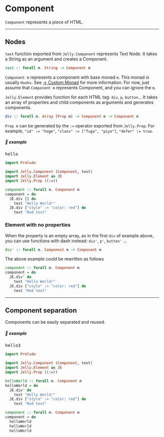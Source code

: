 # Component

`Component` represents a piece of HTML.

---

## Nodes

`text` function exported from `Jelly.Component` represents Text Node. It takes a String as an argument and creates a Component.

```purescript
text :: forall m. String -> Component m
```

`Component m` represents a component with base monad `m`. This monad is usually `Hooks`. See [→ Custom Monad](./custom-monad) for more information. For now, just assume that `Component m` represents Component, and you can ignore the `m`.

`Jelly.Element` provides function for each HTML tag: `div`, `p`, `button`...
It takes an array of properties and child components as arguments and generates components.

```purescript
div :: forall m. Array (Prop m) -> Component m -> Component m
```

`Prop m` can be generated by the `:=` operator exported from `Jelly.Prop`.
For example, `"id" := "hoge"`, `"class" := ["fuga", "piyo"]`, `"defer" := true`.

##### 🚩 example

<pre class="preview">hello</pre>

```purescript
import Prelude

import Jelly.Component (Component, text)
import Jelly.Element as JE
import Jelly.Prop ((:=))

component :: forall m. Component m
component = do
  JE.div [] do
    text "Hello World!"
  JE.div ["style" := "color: red"] do
    text "Red text"
```

### Element with no properties

When the property is an empty array, as in the first `div` of example above, you can use functions with dash instead: `div'`, `p'`, `button'` ...

```purescript
div' :: forall m. Component m -> Component m
```

The above example could be rewritten as follows

```purescript
component :: forall m. Component m
component = do
  JE.div' do
    text "Hello World!"
  JE.div ["style" := "color: red"] do
    text "Red text"
```

---

## Component separation

Components can be easily separated and reused.

##### 🚩 example

<pre class="preview">hello3</pre>

```purescript
import Prelude

import Jelly.Component (Component, text)
import Jelly.Element as JE
import Jelly.Prop ((:=))

helloWorld :: forall m. Component m
helloWorld = do
  JE.div' do
    text "Hello World!"
  JE.div ["style" := "color: red"] do
    text "Red text"

component :: forall m. Component m
component = do
  helloWorld
  helloWorld
  helloWorld
```
